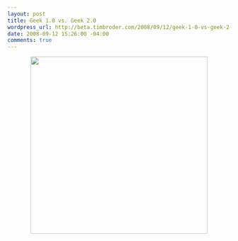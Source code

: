 ```yaml
--- 
layout: post
title: Geek 1.0 vs. Geek 2.0
wordpress_url: http://beta.timbroder.com/2008/09/12/geek-1-0-vs-geek-2-0/
date: 2008-09-12 15:26:00 -04:00
comments: true
---
```

<a onblur="try {parent.deselectBloggerImageGracefully();} catch(e) {}" href="http://spotonce.com/story.php?title=Geek_1-0_vs-_Geek_2-0__Pic"><img style="display:block; margin:0px auto 10px; text-align:center;cursor:pointer; cursor:hand;width: 400px;" src="http://farm4.static.flickr.com/3044/2780453718_16d3121d13_o.gif" border="0" alt="" /></a>
